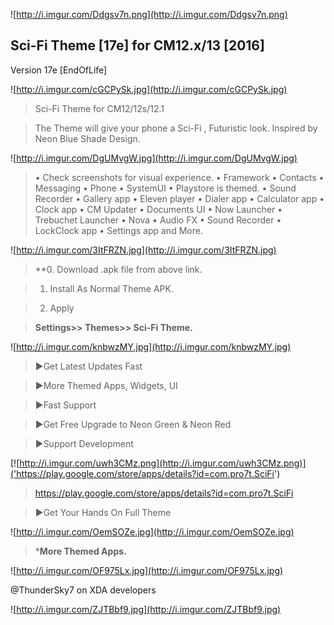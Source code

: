 
![http://i.imgur.com/Ddgsv7n.png](http://i.imgur.com/Ddgsv7n.png)

## Sci-Fi Theme [17e] for CM12.x/13 [2016]

Version 17e [EndOfLife]




![http://i.imgur.com/cGCPySk.jpg](http://i.imgur.com/cGCPySk.jpg)


> Sci-Fi Theme for CM12/12s/12.1 

>The Theme will give your phone a Sci-Fi , Futuristic look. Inspired by Neon Blue Shade Design.



![http://i.imgur.com/DgUMvgW.jpg](http://i.imgur.com/DgUMvgW.jpg)

> • Check screenshots for visual experience.
• Framework
• Contacts
• Messaging
• Phone
• SystemUI
• Playstore is themed.
• Sound Recorder
• Gallery app
• Eleven player
• Dialer app
• Calculator app
• Clock app
• CM Updater
• Documents UI
• Now Launcher
• Trebuchet Launcher
• Nova
• Audio FX
• Sound Recorder
• LockClock app
• Settings app
and More.




![http://i.imgur.com/3ItFRZN.jpg](http://i.imgur.com/3ItFRZN.jpg)

> **0. Download .apk file from above link.

>1. Install As Normal Theme APK.

>2. Apply

>**Settings>> Themes>> Sci-Fi Theme.**



![http://i.imgur.com/knbwzMY.jpg](http://i.imgur.com/knbwzMY.jpg)

> ►Get Latest Updates Fast

>►More Themed Apps, Widgets, UI

>►Fast Support

>►Get Free Upgrade to Neon Green & Neon Red 

>►Support Development



[![http://i.imgur.com/uwh3CMz.png](http://i.imgur.com/uwh3CMz.png)]('https://play.google.com/store/apps/details?id=com.pro7t.SciFi')

>https://play.google.com/store/apps/details?id=com.pro7t.SciFi


> ►Get Your Hands On Full Theme



![http://i.imgur.com/OemSOZe.jpg](http://i.imgur.com/OemSOZe.jpg)


> ***More Themed Apps.**



![http://i.imgur.com/OF975Lx.jpg](http://i.imgur.com/OF975Lx.jpg)

@ThunderSky7 on XDA developers

![http://i.imgur.com/ZJTBbf9.jpg](http://i.imgur.com/ZJTBbf9.jpg)




